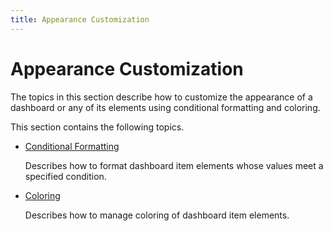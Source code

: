 ```yaml
---
title: Appearance Customization
---
```

# Appearance Customization
The topics in this section describe how to customize the appearance of a dashboard or any of its elements using conditional formatting and coloring.

This section contains the following topics.
* [Conditional Formatting](appearance-customization/conditional-formatting.md)
	
	Describes how to format dashboard item elements whose values meet a specified condition.
* [Coloring](appearance-customization/coloring.md)
	
	Describes how to manage coloring of dashboard item elements.